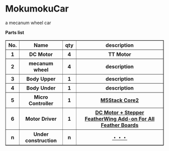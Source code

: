 # MokumokuCar
a mecanum wheel car


**Parts list**
 <table border="1">
    <tr>
      <th>No.</th>
      <th>Name</th>
      <th>qty</th>
      <th>description</th>
    </tr>
    <tr>
      <th>1</th>
      <th>DC Motor</th>
      <th>4</th>
      <th>TT Motor</th>
    </tr>
    <tr>
      <th>2</th>
      <th>mecanum wheel</th>
      <th>4</th>
      <th>description</th>
    </tr>
    <tr>
      <th>3</th>
      <th>Body Upper</th>
      <th>1</th>
      <th>description</th>
    </tr>
    <tr>
      <th>4</th>
      <th>Body Under</th>
      <th>1</th>
      <th>description</th>
    </tr>
    <tr>
      <th>5</th>
      <th>Micro Controller</th>
      <th>1</th>
      <th><a href="https://shop.m5stack.com/products/m5stack-core2-esp32-iot-development-kit">M5Stack Core2</a></th>
    </tr>
    <tr>
      <th>6</th>
      <th>Motor Driver</th>
      <th>1</th>
      <th><a href="https://www.adafruit.com/product/2927">DC Motor + Stepper FeatherWing Add-on For All Feather Boards</a></th>
    </tr>
    <tr>
      <th>n</th>
      <th>Under construction</th>
      <th>n</th>
      <th><a href="">・・・</a></th>
    </tr>
  </table>